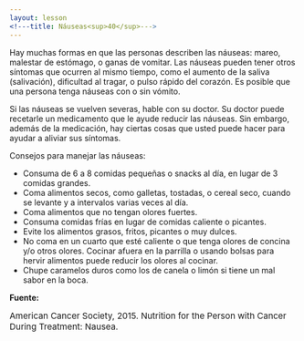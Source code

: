 ```yaml
---
layout: lesson
<!---title: Náuseas<sup>40</sup>--->
---
```


Hay muchas formas en que las personas describen las náuseas: mareo, malestar de estómago, o ganas de vomitar. Las náuseas pueden tener otros síntomas que ocurren al mismo tiempo, como el aumento de la saliva (salivación), dificultad al tragar, o pulso rápido del corazón. Es posible que una persona tenga náuseas con o sin vómito. 

Si las náuseas se vuelven severas, hable con su doctor. Su doctor puede recetarle un medicamento que le ayude reducir las náuseas. Sin embargo, además de la medicación, hay ciertas cosas que usted puede hacer para ayudar a aliviar sus síntomas. 

Consejos para manejar las náuseas:

* Consuma de 6 a 8 comidas pequeñas o snacks al día, en lugar de 3 comidas grandes.
* Coma alimentos secos, como galletas, tostadas, o cereal seco, cuando se levante y a intervalos varias veces al día. 
* Coma alimentos que no tengan olores fuertes.
* Consuma comidas frías en lugar de comidas caliente o picantes.
* Evite los alimentos grasos, fritos, picantes o muy dulces.
* No coma en un cuarto que esté caliente o que tenga olores de concina y/o otros olores. Cocinar afuera en la parrilla o usando bolsas para hervir alimentos puede reducir los olores al cocinar. 
* Chupe caramelos duros como los de canela o limón si tiene un mal sabor en la boca.

**Fuente:**

<span style="font-size:15px;">American Cancer Society, 2015. Nutrition for the Person with Cancer During Treatment: Nausea.</span>

